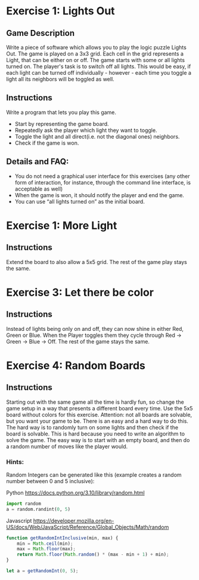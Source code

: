  # Exercise 1: Lights Out 
 
 ## Game Description 
 
 Write a piece of software which allows you to play the logic puzzle Lights Out. The game is played 
 on  a 3x3 grid. Each cell in the grid represents a  Light, that can be either on or off. The game starts 
 with some or all lights turned on. The player's task is to switch off all lights. This would be easy, if 
 each light can be turned off individually - however - each time you toggle a light all its neighbors 
 will be toggled as well. 
 
 ## Instructions 
 
 Write a program that lets you play this game. 
 -   Start by representing the game board. 
 -   Repeatedly ask the player which light they want to toggle. 
 -   Toggle the light and all direct(i.e. not the diagonal ones) neighbors. 
 -   Check if the game is won. 
 
 ## Details and FAQ: 
 -   You do not need a graphical user interface for this exercises (any other form of 
 interaction, for instance, through the command line interface, is acceptable as well) 
 -   When the game is won, it should notify the player and end the game. 
 -   You can use “all lights turned on” as the initial board. 


# Exercise 1: More Light

## Instructions

 Extend the board to also allow a 5x5 grid. The rest of the game play stays the same.


# Exercise 3: Let there be color

## Instructions

Instead of lights being only on and off, they can now shine in either Red, Green or Blue. When the
Player toggles them they cycle through Red -> Green -> Blue -> Off. The rest of the game stays
the same.

# Exercise 4: Random Boards 

## Instructions

Starting out with the same game all the time is hardly fun, so change the game setup in a way that
presents a different board every time. Use the 5x5 board without colors for this exercise.
Attention:  not all boards are solvable, but you want  your game to be.
There is an easy and a hard way to do this.
The hard way  is to randomly turn on some lights and  then check if the board is solvable. This is
hard because you need to write an algorithm to solve the game.
The easy way  is to start with an empty board, and  then do a random number of moves like the
player would.

### Hints:
Random Integers can be generated like this (example creates a random number between 0 and 5 inclusive):

Python https://docs.python.org/3.10/library/random.html
```python
import random
a = random.randint(0, 5)
```

Javascript https://developer.mozilla.org/en-US/docs/Web/JavaScript/Reference/Global_Objects/Math/random
```js
function getRandomIntInclusive(min, max) {
    min = Math.ceil(min);
    max = Math.floor(max);
    return Math.floor(Math.random() * (max - min + 1) + min);
}

let a = getRandomInt(0, 5);
```